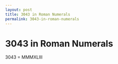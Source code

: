 ```yaml
---
layout: post
title: 3043 in Roman Numerals
permalink: 3043-in-roman-numerals
---
```


# 3043 in Roman Numerals

3043 = MMMXLIII

